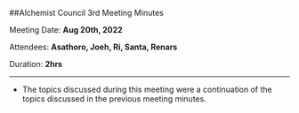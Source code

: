 ##Alchemist Council 3rd Meeting Minutes

Meeting Date: **Aug 20th, 2022**

Attendees: **Asathoro, Joeh, Ri, Santa, Renars**

Duration: **2hrs**

***

* The topics discussed during this meeting were a continuation of the topics discussed in the previous meeting minutes.
